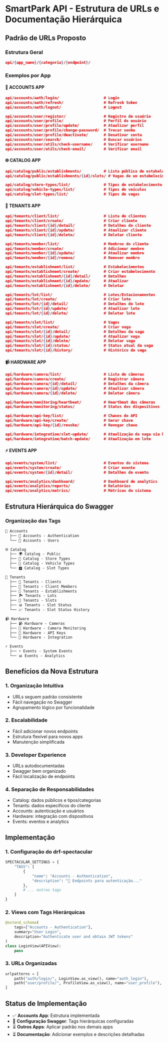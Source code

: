 # SmartPark API - Estrutura de URLs e Documentação Hierárquica

## Padrão de URLs Proposto

### Estrutura Geral

```json
api/{app_name}/{categoria}/{endpoint}/
```

### Exemplos por App

#### 🔐 **ACCOUNTS APP**

```json
api/accounts/auth/login/                    # Login
api/accounts/auth/refresh/                  # Refresh token
api/accounts/auth/logout/                   # Logout

api/accounts/user/register/                 # Registro de usuário
api/accounts/user/profile/                  # Perfil do usuário
api/accounts/user/profile/update/           # Atualizar perfil
api/accounts/user/profile/change-password/  # Trocar senha
api/accounts/user/profile/deactivate/       # Desativar conta
api/accounts/user/search/                   # Buscar usuários
api/accounts/user/utils/check-username/     # Verificar username
api/accounts/user/utils/check-email/        # Verificar email
```

#### 🌐 **CATALOG APP**

```json
api/catalog/public/establishments/          # Lista pública de estabelecimentos
api/catalog/public/establishments/{id}/slots/ # Vagas de um estabelecimento

api/catalog/store-types/list/               # Tipos de estabelecimento
api/catalog/vehicle-types/list/             # Tipos de veículos
api/catalog/slot-types/list/                # Tipos de vagas
```

#### 🏢 **TENANTS APP**

```json
api/tenants/client/list/                    # Lista de clientes
api/tenants/client/create/                  # Criar cliente
api/tenants/client/{id}/detail/             # Detalhes do cliente
api/tenants/client/{id}/update/             # Atualizar cliente
api/tenants/client/{id}/delete/             # Deletar cliente

api/tenants/member/list/                    # Membros do cliente
api/tenants/member/create/                  # Adicionar membro
api/tenants/member/{id}/update/             # Atualizar membro
api/tenants/member/{id}/remove/             # Remover membro

api/tenants/establishment/list/             # Estabelecimentos
api/tenants/establishment/create/           # Criar estabelecimento
api/tenants/establishment/{id}/detail/      # Detalhes
api/tenants/establishment/{id}/update/      # Atualizar
api/tenants/establishment/{id}/delete/      # Deletar

api/tenants/lot/list/                       # Lotes/Estacionamentos
api/tenants/lot/create/                     # Criar lote
api/tenants/lot/{id}/detail/                # Detalhes do lote
api/tenants/lot/{id}/update/                # Atualizar lote
api/tenants/lot/{id}/delete/                # Deletar lote

api/tenants/slot/list/                      # Vagas
api/tenants/slot/create/                    # Criar vaga
api/tenants/slot/{id}/detail/               # Detalhes da vaga
api/tenants/slot/{id}/update/               # Atualizar vaga
api/tenants/slot/{id}/delete/               # Deletar vaga
api/tenants/slot/{id}/status/               # Status atual da vaga
api/tenants/slot/{id}/history/              # Histórico da vaga
```

#### 📹 **HARDWARE APP**

```json
api/hardware/camera/list/                   # Lista de câmeras
api/hardware/camera/create/                 # Registrar câmera
api/hardware/camera/{id}/detail/            # Detalhes da câmera
api/hardware/camera/{id}/update/            # Atualizar câmera
api/hardware/camera/{id}/delete/            # Deletar câmera

api/hardware/monitoring/heartbeat/          # Heartbeat das câmeras
api/hardware/monitoring/status/             # Status dos dispositivos

api/hardware/api-key/list/                  # Chaves de API
api/hardware/api-key/create/                # Gerar chave
api/hardware/api-key/{id}/revoke/           # Revogar chave

api/hardware/integration/slot-update/       # Atualização de vaga via hardware
api/hardware/integration/batch-update/      # Atualização em lote
```

#### ⚡ **EVENTS APP**

```json
api/events/system/list/                     # Eventos do sistema
api/events/system/create/                   # Criar evento
api/events/system/{id}/detail/              # Detalhes do evento

api/events/analytics/dashboard/             # Dashboard de analytics
api/events/analytics/reports/               # Relatórios
api/events/analytics/metrics/               # Métricas do sistema
```

## Estrutura Hierárquica do Swagger

### Organização das Tags

```txt
📱 Accounts
  ├── 🔐 Accounts - Authentication
  └── 👤 Accounts - Users

🌐 Catalog  
  ├── 🌍 Catalog - Public
  ├── 🏪 Catalog - Store Types
  ├── 🚗 Catalog - Vehicle Types
  └── 🅿️ Catalog - Slot Types

🏢 Tenants
  ├── 🏢 Tenants - Clients
  ├── 👥 Tenants - Client Members  
  ├── 🏬 Tenants - Establishments
  ├── 🏞️ Tenants - Lots
  ├── 🚙 Tenants - Slots
  ├── 📊 Tenants - Slot Status
  └── 📈 Tenants - Slot Status History

📹 Hardware
  ├── 📹 Hardware - Cameras
  ├── 📡 Hardware - Camera Monitoring
  ├── 🔑 Hardware - API Keys
  └── 🔗 Hardware - Integration

⚡ Events
  ├── ⚡ Events - System Events
  └── 📊 Events - Analytics
```

## Benefícios da Nova Estrutura

### 1. **Organização Intuitiva**

- URLs seguem padrão consistente
- Fácil navegação no Swagger
- Agrupamento lógico por funcionalidade

### 2. **Escalabilidade**

- Fácil adicionar novos endpoints
- Estrutura flexível para novos apps
- Manutenção simplificada

### 3. **Developer Experience**

- URLs autodocumentadas
- Swagger bem organizado
- Fácil localização de endpoints

### 4. **Separação de Responsabilidades**

- Catalog: dados públicos e tipos/categorias
- Tenants: dados específicos do cliente
- Accounts: autenticação e usuários
- Hardware: integração com dispositivos
- Events: eventos e analytics

## Implementação

### 1. **Configuração do drf-spectacular**

```python
SPECTACULAR_SETTINGS = {
    "TAGS": [
        {
            "name": "Accounts - Authentication",
            "description": "🔐 Endpoints para autenticação..."
        },
        # ... outras tags
    ]
}
```

### 2. **Views com Tags Hierárquicas**

```python
@extend_schema(
    tags=["Accounts - Authentication"],
    summary="User Login",
    description="Authenticate user and obtain JWT tokens"
)
class LoginView(APIView):
    pass
```

### 3. **URLs Organizadas**

```python
urlpatterns = [
    path("auth/login/", LoginView.as_view(), name="auth_login"),
    path("user/profile/", ProfileView.as_view(), name="user_profile"),
]
```

## Status de Implementação

- ✅ **Accounts App**: Estrutura implementada
- 🔄 **Configuração Swagger**: Tags hierárquicas configuradas  
- ⏳ **Outros Apps**: Aplicar padrão nos demais apps
- ⏳ **Documentação**: Adicionar exemplos e descrições detalhadas

